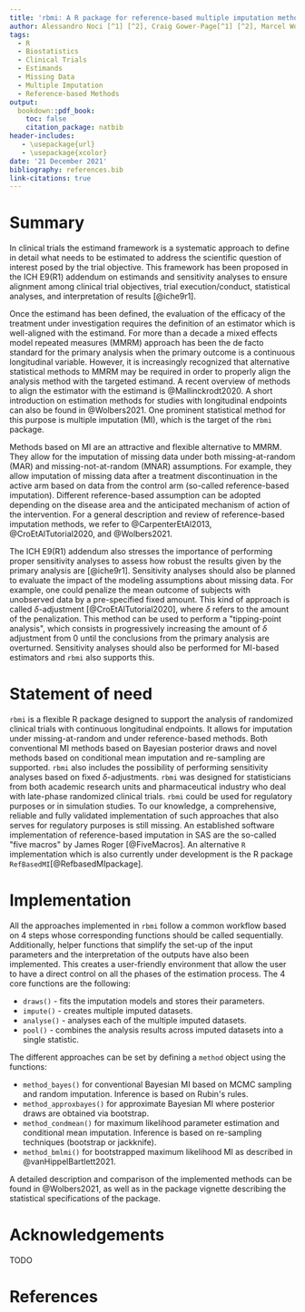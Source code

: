 ```yaml
---
title: 'rbmi: A R package for reference-based multiple imputation methods'
author: Alessandro Noci [^1] [^2], Craig Gower-Page[^1] [^2], Marcel Wolbers [^1]
tags:
  - R
  - Biostatistics
  - Clinical Trials
  - Estimands
  - Missing Data
  - Multiple Imputation
  - Reference-based Methods
output: 
  bookdown::pdf_book:
    toc: false
    citation_package: natbib
header-includes:
   - \usepackage{url}
   - \usepackage{xcolor}
date: '21 December 2021'
bibliography: references.bib
link-citations: true
---
```


[^1]: Affiliation: F.Hoffmann La-Roche

[^2]: Co-first authors

# Summary

In clinical trials the estimand framework is a systematic approach to define in detail what needs to be estimated to address the scientific question of interest posed by the trial objective. This framework has been proposed in the ICH E9(R1) addendum on estimands and sensitivity analyses to ensure alignment among clinical trial objectives, trial execution/conduct, statistical analyses, and interpretation of results [@iche9r1].

Once the estimand has been defined, the evaluation of the efficacy of the treatment under investigation requires the definition of an estimator which is well-aligned with the estimand. For more than a decade a mixed effects model repeated measures (MMRM) approach has been the de facto standard for the primary analysis when the primary outcome is a continuous longitudinal variable. However, it is increasingly recognized that alternative statistical methods to MMRM may be required in order to properly align the analysis method with the targeted estimand. A recent overview of methods to align the estimator with the estimand is @Mallinckrodt2020. A short introduction on estimation methods for studies with longitudinal endpoints can also be found in @Wolbers2021. One prominent statistical method for this purpose is multiple imputation (MI), which is the target of the `rbmi` package. 

Methods based on MI are an attractive and flexible alternative to MMRM. They allow for the imputation of missing data under both missing-at-random (MAR) and missing-not-at-random (MNAR) assumptions. For example, they allow imputation of missing data after a treatment discontinuation in the active arm based on data from the control arm (so-called reference-based imputation). Different reference-based assumption can be adopted depending on the disease area and the anticipated mechanism of action of the intervention. For a general description and review of reference-based imputation methods, we refer to @CarpenterEtAl2013, @CroEtAlTutorial2020, and @Wolbers2021.

The ICH E9(R1) addendum also stresses the importance of performing proper sensitivity analyses to assess how robust the results given by the primary analysis are [@iche9r1]. Sensitivity analyses should also be planned to evaluate the impact of the modeling assumptions about missing data. For example, one could penalize the mean outcome of subjects with unobserved data by a pre-specified fixed amount. This kind of approach is called $\delta$-adjustment [@CroEtAlTutorial2020], where $\delta$ refers to the amount of the penalization. This method can be used to perform a "tipping-point analysis", which consists in progressively increasing the amount of $\delta$ adjustment from 0 until the conclusions from the primary analysis are overturned. Sensitivity analyses should also be performed for MI-based estimators and `rbmi` also supports this.

# Statement of need

`rbmi` is a flexible R package designed to support the analysis of randomized clinical trials with continuous longitudinal endpoints. It allows for imputation under missing-at-random and under reference-based methods. Both conventional MI methods based on Bayesian posterior draws and novel methods based on conditional mean imputation and re-sampling are supported. `rbmi` also includes the possibility of performing sensitivity analyses based on fixed $\delta$-adjustments. `rbmi` was designed for statisticians from both academic research units and pharmaceutical industry who deal with late-phase randomized clinical trials. `rbmi` could be used for regulatory purposes or in simulation studies. To our knowledge, a comprehensive, reliable and fully validated implementation of such approaches that also serves for regulatory purposes is still missing. An established software implementation of reference-based imputation in SAS are the so-called "five macros" by James Roger [@FiveMacros]. An alternative `R` implementation which is also currently under development is the R package `RefBasedMI`[@RefbasedMIpackage].

# Implementation

All the approaches implemented in `rbmi` follow a common workflow based on 4 steps whose corresponding functions should be called sequentially. Additionally, helper functions that simplify the set-up of the input parameters and the interpretation of the outputs have also been implemented. This creates a user-friendly environment that allow the user to have a direct control on all the phases of the estimation process. The 4 core functions are the following:

- `draws()` - fits the imputation models and stores their parameters.
- `impute()` - creates multiple imputed datasets.
- `analyse()` - analyses each of the multiple imputed datasets.
- `pool()` - combines the analysis results across imputed datasets into a single statistic.

The different approaches can be set by defining a `method` object using the functions:

- `method_bayes()` for conventional Bayesian MI based on MCMC sampling and random imputation. Inference is based on Rubin's rules.
- `method_approxbayes()` for approximate Bayesian MI where posterior draws are obtained via bootstrap.
- `method_condmean()` for maximum likelihood parameter estimation and conditional mean imputation. Inference is based on re-sampling techniques (bootstrap or jackknife).
- `method_bmlmi()` for bootstrapped maximum likelihood MI as described in @vanHippelBartlett2021.

A detailed description and comparison of the implemented methods can be found in @Wolbers2021, as well as in the package vignette describing the statistical specifications of the package.

# Acknowledgements

TODO

# References
